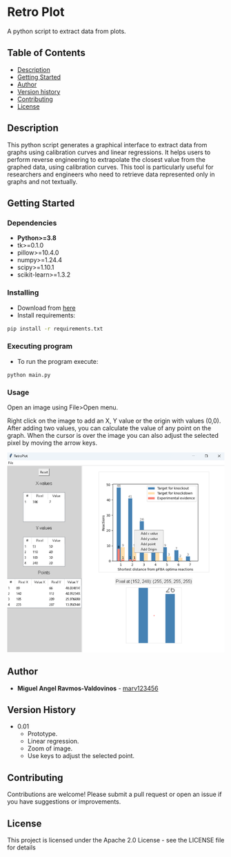 # Retro Plot

A python script to extract data from plots.

## Table of Contents

- [Description](#description)
- [Getting Started](#getting-started)
- [Author](#author)
- [Version history](#version-history)
- [Contributing](#contributing)
- [License](#license)


## Description

This python script generates a graphical interface to extract data from graphs using calibration curves and linear regressions. It helps users to perform reverse engineering to extrapolate the closest value from the graphed data, using calibration curves. This tool is particularly useful for researchers and engineers who need to retrieve data represented only in graphs and not textually.

## Getting Started

### Dependencies

- **Python>=3.8**
- tk>=0.1.0
- pillow>=10.4.0
- numpy>=1.24.4
- scipy>=1.10.1
- scikit-learn>=1.3.2

### Installing

- Download from [here](https://github.com/marv123456/RetroPlot/blob/main/main.py?raw=True)
- Install requirements:
```bash
pip install -r requirements.txt
```


### Executing program

* To run the program execute:

```
python main.py
```

### Usage

Open an image using File>Open menu.

Right click on the image to add an X, Y value or the origin with values ​​(0,0). After adding two values, you can calculate the value of any point on the graph. When the cursor is over the image you can also adjust the selected pixel by moving the arrow keys.

![alt text](https://github.com/marv123456/RetroPlot/blob/main/img/sample.png?raw=true)


## Author

- **Miguel Angel Ravmos-Valdovinos** - [marv123456](https://github.com/marv123456)


## Version History

* 0.01
    * Prototype.
    * Linear regression.
    * Zoom of image.
    * Use keys to adjust the selected point.

## Contributing
Contributions are welcome! Please submit a pull request or open an issue if you have suggestions or improvements.

## License

This project is licensed under the Apache 2.0 License - see the LICENSE file for details
